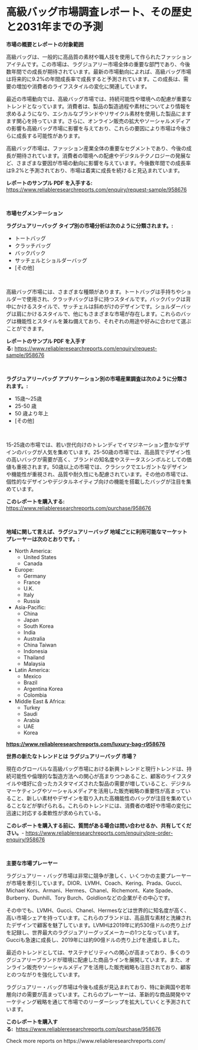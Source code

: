 <p><h1>高級バッグ市場調査レポート、その歴史と2031年までの予測</h1></p><p><strong>市場の概要とレポートの対象範囲</strong></p>
<p><p>高級バッグは、一般的に高品質の素材や職人技を使用して作られたファッションアイテムです。この市場は、ラグジュアリー市場全体の重要な部門であり、今後数年間での成長が期待されています。最新の市場動向によれば、高級バッグ市場は将来的に9.2%の年間成長率で成長すると予測されています。この成長は、需要の増加や消費者のライフスタイルの変化に関連しています。</p><p>最近の市場動向では、高級バッグ市場では、持続可能性や環境への配慮が重要なトレンドとなっています。消費者は、製品の製造過程や素材についてより情報を求めるようになり、エシカルなブランドやリサイクル素材を使用した製品にますます関心を持っています。さらに、オンライン販売の拡大やソーシャルメディアの影響も高級バッグ市場に影響を与えており、これらの要因により市場は今後さらに成長する可能性があります。</p><p>高級バッグ市場は、ファッション産業全体の重要なセグメントであり、今後の成長が期待されています。消費者の環境への配慮やデジタルテクノロジーの発展など、さまざまな要因が市場の動向に影響を与えています。今後数年間での成長率は9.2%と予測されており、市場は着実に成長を続けると見込まれています。</p></p>
<p><strong>レポートのサンプル PDF を入手する:</strong> <a href="https://www.reliableresearchreports.com/enquiry/request-sample/958676">https://www.reliableresearchreports.com/enquiry/request-sample/958676</a></p>
<p>&nbsp;</p>
<p><strong>市場セグメンテーション</strong></p>
<p><strong>ラグジュアリーバッグ タイプ別の市場分析は次のように分類されます。:</strong></p>
<p><ul><li>トートバッグ</li><li>クラッチバッグ</li><li>バックパック</li><li>サッチェルとショルダーバッグ</li><li>[その他]</li></ul></p>
<p>&nbsp;</p>
<p><p>高級バッグ市場には、さまざまな種類があります。トートバッグは手持ちやショルダーで使用され、クラッチバッグは手に持つスタイルです。バックパックは背中にかけるスタイルで、サッチェルは斜めがけのデザインです。ショルダーバッグは肩にかけるスタイルで、他にもさまざまな市場が存在します。これらのバッグは機能性とスタイルを兼ね備えており、それぞれの用途や好みに合わせて選ぶことができます。</p></p>
<p><strong>レポートのサンプル PDF を入手する:</strong>&nbsp;<a href="https://www.reliableresearchreports.com/enquiry/request-sample/958676">https://www.reliableresearchreports.com/enquiry/request-sample/958676</a></p>
<p>&nbsp;</p>
<p><strong> ラグジュアリーバッグ アプリケーション別の市場産業調査は次のように分類されます。:</strong></p>
<p><ul><li>15歳～25歳</li><li>25-50 歳</li><li>50 歳より年上</li><li>[その他]</li></ul></p>
<p>&nbsp;</p>
<p><p>15-25歳の市場では、若い世代向けのトレンディでイマジネーション豊かなデザインのバッグが人気を集めています。25-50歳の市場では、高品質でデザイン性の高いバッグが需要が高く、ブランドの知名度やステータスシンボルとしての価値も重視されます。50歳以上の市場では、クラシックでエレガントなデザインや機能性が重視され、品質や耐久性にも配慮されています。その他の市場では、個性的なデザインやデジタルネイティブ向けの機能を搭載したバッグが注目を集めています。</p></p>
<p><strong>このレポートを購入する:</strong>&nbsp; <a href="https://www.reliableresearchreports.com/purchase/958676">https://www.reliableresearchreports.com/purchase/958676</a></p>
<p>&nbsp;</p>
<p><strong>地域に関して言えば、ラグジュアリーバッグ 地域ごとに利用可能なマーケットプレーヤーは次のとおりです。:</strong></p>
<p><ul>
    <li>
        North America:
        <ul>
            <li>United States</li>
            <li>Canada</li>
        </ul>
    </li>
    <li>
        Europe:
        <ul>
            <li>Germany</li>
            <li>France</li>
            <li>U.K.</li>
            <li>Italy</li>
            <li>Russia</li>
        </ul>
    </li>
    <li>
        Asia-Pacific:
        <ul>
            <li>China</li>
            <li>Japan</li>
            <li>South Korea</li>
            <li>India</li>
            <li>Australia</li>
            <li>China Taiwan</li>
            <li>Indonesia</li>
            <li>Thailand</li>
            <li>Malaysia</li>
        </ul>
    </li>
    <li>
        Latin America:
        <ul>
            <li>Mexico</li>
            <li>Brazil</li>
            <li>Argentina Korea</li>
            <li>Colombia</li>
        </ul>
    </li>
    <li>
        Middle East & Africa:
        <ul>
            <li>Turkey</li>
            <li>Saudi</li>
            <li>Arabia</li>
            <li>UAE</li>
            <li>Korea</li>
        </ul>
    </li>
    </ul></p>
<p><strong><a href="https://www.reliableresearchreports.com/luxury-bag-r958676">https://www.reliableresearchreports.com/luxury-bag-r958676</a></strong>&nbsp;</p>
<p><strong>世界の新たなトレンドとは ラグジュアリーバッグ 市場？</strong></p>
<p><p>現在のグローバルな高級バッグ市場における新興トレンドと現行トレンドは、持続可能性や倫理的な製造方法への関心が高まりつつあること、顧客のライフスタイルや嗜好に合ったカスタマイズされた製品の需要が増していること、デジタルマーケティングやソーシャルメディアを活用した販売戦略の重要性が高まっていること、新しい素材やデザインを取り入れた高機能性のバッグが注目を集めていることなどが挙げられる。これらのトレンドには、消費者の嗜好や市場の変化に迅速に対応する柔軟性が求められている。</p></p>
<p><strong>このレポートを購入する前に、質問がある場合は問い合わせるか、共有してください。</strong>- <a href="https://www.reliableresearchreports.com/enquiry/pre-order-enquiry/958676">https://www.reliableresearchreports.com/enquiry/pre-order-enquiry/958676</a></p>
<p>&nbsp;</p>
<p><strong>主要な市場プレーヤー</strong></p>
<p><p>ラグジュアリー・バッグ市場は非常に競争が激しく、いくつかの主要プレーヤーが市場を牽引しています。DIOR、LVMH、Coach、Kering、Prada、Gucci、Michael Kors、Armani、Hermes、Chanel、Richemont、Kate Spade、Burberry、Dunhill、Tory Burch、Goldlionなどの企業がその中心です。</p><p>その中でも、LVMH、Gucci、Chanel、Hermesなどは世界的に知名度が高く、高い市場シェアを持っています。これらのブランドは、高品質な素材と洗練されたデザインで顧客を魅了しています。LVMHは2019年に約530億ドルの売り上げを記録し、世界最大のラグジュアリーグッズメーカーの1つとなっています。Gucciも急速に成長し、2019年には約90億ドルの売り上げを達成しました。</p><p>最近のトレンドとしては、サステナビリティへの関心が高まっており、多くのラグジュアリーブランドが環境に配慮した商品ラインを展開しています。また、オンライン販売やソーシャルメディアを活用した販売戦略も注目されており、顧客とのつながりを強化しています。</p><p>ラグジュアリー・バッグ市場は今後も成長が見込まれており、特に新興国や若年層向けの需要が高まっています。これらのプレーヤーは、革新的な商品開発やマーケティング戦略を通じて市場でのリーダーシップを拡大していくと予測されています。</p></p>
<p><strong>このレポートを購入する:</strong>&nbsp;&nbsp;<a href="https://www.reliableresearchreports.com/purchase/958676">https://www.reliableresearchreports.com/purchase/958676</a></p>
<p>Check more reports on https://www.reliableresearchreports.com/</p>